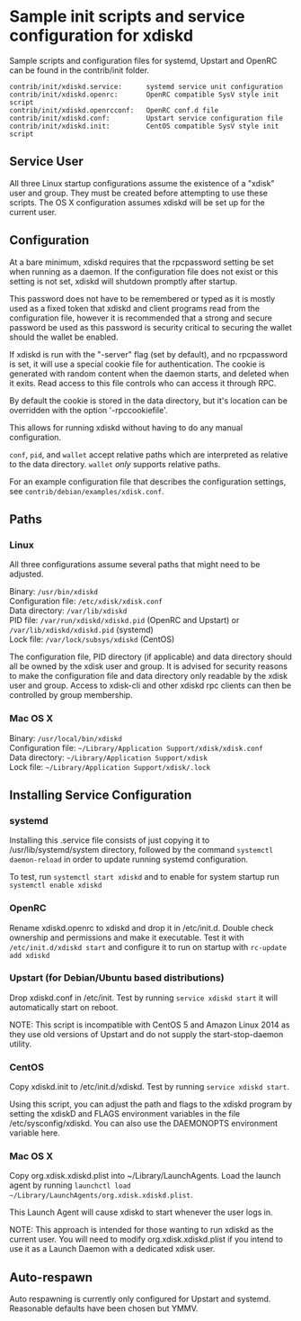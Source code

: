 Sample init scripts and service configuration for xdiskd
==========================================================

Sample scripts and configuration files for systemd, Upstart and OpenRC
can be found in the contrib/init folder.

    contrib/init/xdiskd.service:      systemd service unit configuration
    contrib/init/xdiskd.openrc:       OpenRC compatible SysV style init script
    contrib/init/xdiskd.openrcconf:   OpenRC conf.d file
    contrib/init/xdiskd.conf:         Upstart service configuration file
    contrib/init/xdiskd.init:         CentOS compatible SysV style init script

Service User
---------------------------------

All three Linux startup configurations assume the existence of a "xdisk" user
and group.  They must be created before attempting to use these scripts.
The OS X configuration assumes xdiskd will be set up for the current user.

Configuration
---------------------------------

At a bare minimum, xdiskd requires that the rpcpassword setting be set
when running as a daemon.  If the configuration file does not exist or this
setting is not set, xdiskd will shutdown promptly after startup.

This password does not have to be remembered or typed as it is mostly used
as a fixed token that xdiskd and client programs read from the configuration
file, however it is recommended that a strong and secure password be used
as this password is security critical to securing the wallet should the
wallet be enabled.

If xdiskd is run with the "-server" flag (set by default), and no rpcpassword is set,
it will use a special cookie file for authentication. The cookie is generated with random
content when the daemon starts, and deleted when it exits. Read access to this file
controls who can access it through RPC.

By default the cookie is stored in the data directory, but it's location can be overridden
with the option '-rpccookiefile'.

This allows for running xdiskd without having to do any manual configuration.

`conf`, `pid`, and `wallet` accept relative paths which are interpreted as
relative to the data directory. `wallet` *only* supports relative paths.

For an example configuration file that describes the configuration settings,
see `contrib/debian/examples/xdisk.conf`.

Paths
---------------------------------

### Linux

All three configurations assume several paths that might need to be adjusted.

Binary:              `/usr/bin/xdiskd`  
Configuration file:  `/etc/xdisk/xdisk.conf`  
Data directory:      `/var/lib/xdiskd`  
PID file:            `/var/run/xdiskd/xdiskd.pid` (OpenRC and Upstart) or `/var/lib/xdiskd/xdiskd.pid` (systemd)  
Lock file:           `/var/lock/subsys/xdiskd` (CentOS)  

The configuration file, PID directory (if applicable) and data directory
should all be owned by the xdisk user and group.  It is advised for security
reasons to make the configuration file and data directory only readable by the
xdisk user and group.  Access to xdisk-cli and other xdiskd rpc clients
can then be controlled by group membership.

### Mac OS X

Binary:              `/usr/local/bin/xdiskd`  
Configuration file:  `~/Library/Application Support/xdisk/xdisk.conf`  
Data directory:      `~/Library/Application Support/xdisk`  
Lock file:           `~/Library/Application Support/xdisk/.lock`  

Installing Service Configuration
-----------------------------------

### systemd

Installing this .service file consists of just copying it to
/usr/lib/systemd/system directory, followed by the command
`systemctl daemon-reload` in order to update running systemd configuration.

To test, run `systemctl start xdiskd` and to enable for system startup run
`systemctl enable xdiskd`

### OpenRC

Rename xdiskd.openrc to xdiskd and drop it in /etc/init.d.  Double
check ownership and permissions and make it executable.  Test it with
`/etc/init.d/xdiskd start` and configure it to run on startup with
`rc-update add xdiskd`

### Upstart (for Debian/Ubuntu based distributions)

Drop xdiskd.conf in /etc/init.  Test by running `service xdiskd start`
it will automatically start on reboot.

NOTE: This script is incompatible with CentOS 5 and Amazon Linux 2014 as they
use old versions of Upstart and do not supply the start-stop-daemon utility.

### CentOS

Copy xdiskd.init to /etc/init.d/xdiskd. Test by running `service xdiskd start`.

Using this script, you can adjust the path and flags to the xdiskd program by
setting the xdiskD and FLAGS environment variables in the file
/etc/sysconfig/xdiskd. You can also use the DAEMONOPTS environment variable here.

### Mac OS X

Copy org.xdisk.xdiskd.plist into ~/Library/LaunchAgents. Load the launch agent by
running `launchctl load ~/Library/LaunchAgents/org.xdisk.xdiskd.plist`.

This Launch Agent will cause xdiskd to start whenever the user logs in.

NOTE: This approach is intended for those wanting to run xdiskd as the current user.
You will need to modify org.xdisk.xdiskd.plist if you intend to use it as a
Launch Daemon with a dedicated xdisk user.

Auto-respawn
-----------------------------------

Auto respawning is currently only configured for Upstart and systemd.
Reasonable defaults have been chosen but YMMV.
